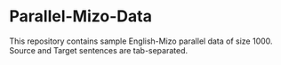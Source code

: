 # Parallel-Mizo-Data
This repository contains sample English-Mizo parallel data of size 1000. Source and Target sentences are tab-separated.
